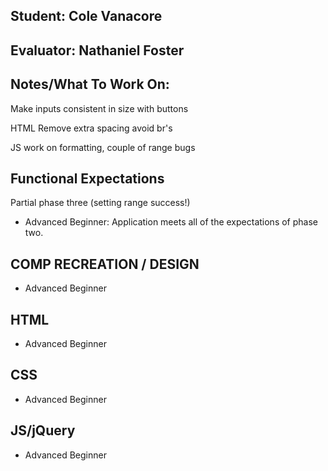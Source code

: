## Student: Cole Vanacore
## Evaluator: Nathaniel Foster
## Notes/What To Work On:

Make inputs consistent in size with buttons

HTML
Remove extra spacing 
avoid br's

JS
work on formatting, couple of range bugs

## Functional Expectations
Partial phase three (setting range success!)
* Advanced Beginner: Application meets all of the expectations of phase two.  

## COMP RECREATION / DESIGN
* Advanced Beginner  

## HTML
* Advanced Beginner  

## CSS
* Advanced Beginner  

## JS/jQuery
* Advanced Beginner  